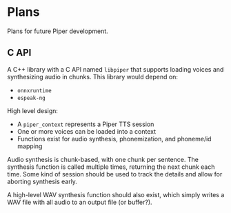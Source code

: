 # Plans

Plans for future Piper development.

## C API

A C++ library with a C API named `libpiper` that supports loading voices and synthesizing audio in chunks. This library would depend on:

* `onnxruntime`
* `espeak-ng`

High level design:

* A `piper_context` represents a Piper TTS session
* One or more voices can be loaded into a context
* Functions exist for audio synthesis, phonemization, and phoneme/id mapping

Audio synthesis is chunk-based, with one chunk per sentence. The synthesis function is called multiple times, returning the next chunk each time. Some kind of session should be used to track the details and allow for aborting synthesis early.

A high-level WAV synthesis function should also exist, which simply writes a WAV file with all audio to an output file (or buffer?).
